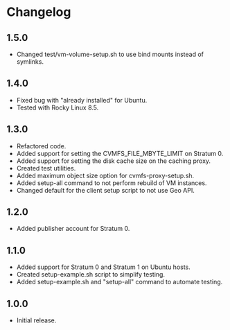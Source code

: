 # Changelog

## 1.5.0

- Changed test/vm-volume-setup.sh to use bind mounts instead of symlinks.

## 1.4.0

- Fixed bug with "already installed" for Ubuntu.
- Tested with Rocky Linux 8.5.

## 1.3.0

- Refactored code.
- Added support for setting the CVMFS_FILE_MBYTE_LIMIT on Stratum 0.
- Added support for setting the disk cache size on the caching proxy.
- Created test utilities.
- Added maximum object size option for cvmfs-proxy-setup.sh.
- Added setup-all command to not perform rebuild of VM instances.
- Changed default for the client setup script to not use Geo API.

## 1.2.0

- Added publisher account for Stratum 0.

## 1.1.0

- Added support for Stratum 0 and Stratum 1 on Ubuntu hosts.
- Created setup-example.sh script to simplify testing.
- Added setup-example.sh and "setup-all" command to automate testing.

## 1.0.0

- Initial release.
